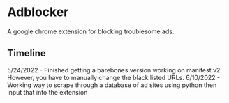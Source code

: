 # Adblocker
A google chrome extension for blocking troublesome ads.

## Timeline
5/24/2022 - Finished getting a barebones version working on manifest v2. However, you have to manually change the black listed URLs.
6/10/2022 - Working way to scrape through a database of ad sites using python then input that into the extension
  
